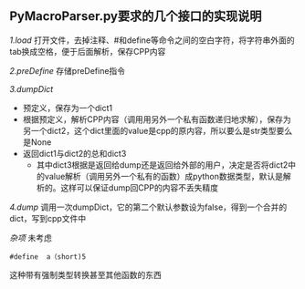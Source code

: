 ## PyMacroParser.py要求的几个接口的实现说明
*1.load*
	打开文件，去掉注释、#和define等命令之间的空白字符，将字符串外面的tab换成空格，便于后面解析，保存CPP内容

*2.preDefine*
	存储preDefine指令
    
*3.dumpDict*
- 预定义，保存为一个dict1
- 根据预定义，解析CPP内容（调用用另外一个私有函数递归地求解），保存为另一个dict2，这个dict里面的value是cpp的原内容，所以要么是str类型要么是None
-  返回dict1与dict2的总和dict3
	- 其中dict3根据是返回给dump还是返回给外部的用户，决定是否将dict2中的value解析（调用另外一个私有的函数）成python数据类型，默认是解析的。这样可以保证dump回CPP的内容不丢失精度
    
*4.dump*
调用一次dumpDict，它的第二个默认参数设为false，得到一个合并的dict，写到cpp文件中

*杂项*
未考虑
```
#define  a（short)5
```
这种带有强制类型转换甚至其他函数的东西
	
	

